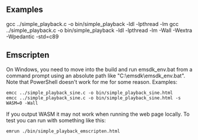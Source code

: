 Examples
--------
gcc ../simple_playback.c -o bin/simple_playback -ldl -lpthread -lm
gcc ../simple_playback.c -o bin/simple_playback -ldl -lpthread -lm -Wall -Wextra -Wpedantic -std=c89
    
Emscripten
----------
On Windows, you need to move into the build and run emsdk_env.bat from a command prompt using an absolute
path like "C:\emsdk\emsdk_env.bat". Note that PowerShell doesn't work for me for some reason. Examples:

    emcc ../simple_playback_sine.c -o bin/simple_playback_sine.html
    emcc ../simple_playback_sine.c -o bin/simple_playback_sine.html -s WASM=0 -Wall
    
If you output WASM it may not work when running the web page locally. To test you can run with something
like this:

    emrun ./bin/simple_playback_emscripten.html